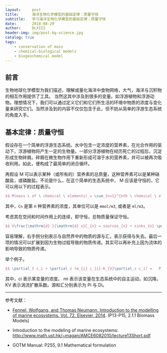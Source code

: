 ```yaml
---
layout:     post
title:      海洋生物化学模型的基础定律：质量守恒
subtitle:   学习海洋生物化学模型的基础定律：质量守恒
date:       2018-08-29
author:     DLXIII
header-img: img/post-bg-science.jpg
catalog: true
tags:
    - conservation of mass
    - chemical-biological models
    - biogeochemical model
---
```



## 前言

生物地球化学模型为我们描述，理解或量化海洋中食物网络，大气，海洋与沉积物的相互作用提供了工具。
当然这其中涉及到很多的变量。如浮游植物和浮游动物。理想情况下，我们可以通过定义它们和它们所生活的环境中物质的浓度与变化量来研究它们。当然涉及到的内容不仅仅包含于此，但不妨从简单的浮游生态系统的角度入手。

## 基本定律：质量守恒

假设存在一个简单的浮游生态系统。水中包含一定浓度的营养素，在光合作用的驱动下，浮游植物将产生一定的生物量。一部分浮游植物在经历死亡的过程后，沉淀形成生物碎屑。碎屑在微生物作用下重新形成可溶于水的营养素，并可以被再次吸收利用。如此，便构成了最简单的闭合循环。


<!--more-->


再假设 M 可以表示某种（或所有的）营养素的总质量，这种营养素可以是某种硝酸盐，或磷酸盐。不论是什么，在这个简单的生态系统中， M 应该是守恒的，它可以用以下的过程表示。

~~~latex
$$ M(mass \ of \ chemical \ elements) = \sum_{n=1}^{nth \ chemical \ elements} C_{n}V $$
~~~

其中，`Cn` 是第 n 种营养素的浓度，其单位可以是 `mmol/m3`, 或者是 `ml/m3`。

考虑其在空间和时间作用上的连续，即守恒，总物质量保证守恒。

~~~latex
$$ V\frac{\mathrm{d} }{\mathrm{d} x}C_{n} = sources_{n} + sinks_{n} \pm transfers_{n-1,n+1} $$
~~~

容易理解，右手侧分别表示与自然界中的物质的源与汇，表示获得与失去。最后一项的情况可以扩展到因为生物过程导致的物质传递。其实可以再补充上因为流体的影响导致的物质传递。

举个例子。

~~~latex
$$ \partial_t c_i + \partial_z (m_{i} c_{i}-K_{V}\partial_z c_i) =   P_i(\vec{c}) -D_i(\vec{c}), \;\; i = 1,\ldots,I $$
~~~

其中，ci 表示某变量的浓度。 mi 表示该变量在生态系统中的自主运动，如沉降。KV 表示涡流扩散系数。源和汇分别表示为 Pi 与 Di。

----------


参考文献：

* [Fennel, Wolfgang, and Thomas Neumann. Introduction to the modelling of marine ecosystems. Vol. 72. Elsevier, 2014][1]. (P13-P15, 2.1.1 Biomass Models)

* Introduction to the modeling of marine ecosystems: http://www.math.ust.hk/~magan/AMCE6082010/lecture13Short.pdf

* GOTM Manual: P255, 9.1 Mathematical formulation


  [1]: https://www.dropbox.com/s/c3xi2gfnzfik2ss/Introduction%20to%20the%20Modelling%20o%20-%20Wolfgang%20Fennel.pdf?dl=0
